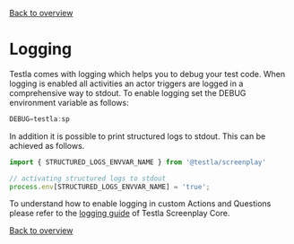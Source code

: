 [Back to overview](../guides.md)

# Logging

Testla comes with logging which helps you to debug your test code. When logging is enabled all activities an actor triggers are logged in a comprehensive way to stdout. To enable logging set the DEBUG environment variable as follows:

```typescript
DEBUG=testla:sp
```

In addition it is possible to print structured logs to stdout. This can be achieved as follows.

```typescript
import { STRUCTURED_LOGS_ENVVAR_NAME } from '@testla/screenplay'

// activating structured logs to stdout
process.env[STRUCTURED_LOGS_ENVVAR_NAME] = 'true';
```

To understand how to enable logging in custom Actions and Questions please refer to the [logging guide](https://github.com/testla-project/testla-screenplay-core-js/blob/main/doc/logging.md) of Testla Screenplay Core.

[Back to overview](../guides.md)